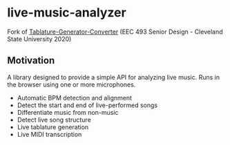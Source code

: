 # live-music-analyzer

Fork of [Tablature-Generator-Converter](https://github.com/TwinkieGorilla/Tablature-Generator-Converter) (EEC 493 Senior Design - Cleveland State University 2020)

## Motivation
A library designed to provide a simple API for analyzing live music. Runs in the browser using one or more microphones.
- Automatic BPM detection and alignment
- Detect the start and end of live-performed songs
- Differentiate music from non-music
- Detect live song structure
- Live tablature generation
- Live MIDI transcription
